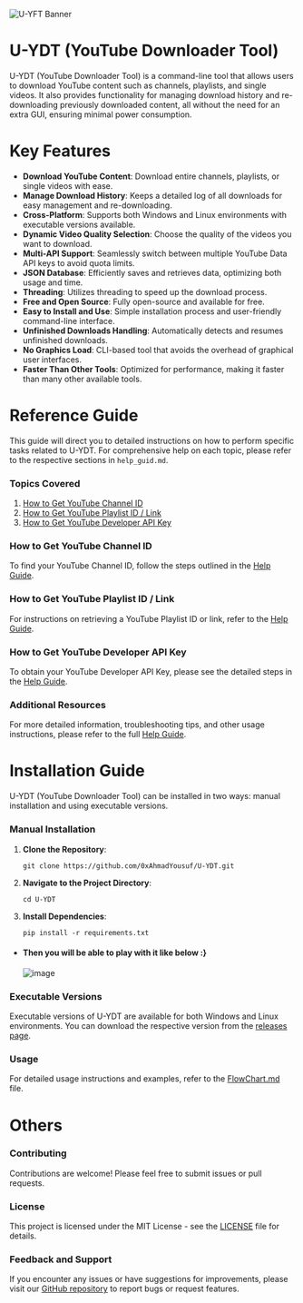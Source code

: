 ![U-YFT Banner](https://github.com/0xAhmadYousuf/U-YDT/assets/139548576/60224717-966f-4e00-9ddb-358327f6879b)

# U-YDT (YouTube Downloader Tool)

U-YDT (YouTube Downloader Tool) is a command-line tool that allows users to download YouTube content such as channels, playlists, and single videos. It also provides functionality for managing download history and re-downloading previously downloaded content, all without the need for an extra GUI, ensuring minimal power consumption.

# Key Features

- **Download YouTube Content**: Download entire channels, playlists, or single videos with ease.
- **Manage Download History**: Keeps a detailed log of all downloads for easy management and re-downloading.
- **Cross-Platform**: Supports both Windows and Linux environments with executable versions available.
- **Dynamic Video Quality Selection**: Choose the quality of the videos you want to download.
- **Multi-API Support**: Seamlessly switch between multiple YouTube Data API keys to avoid quota limits.
- **JSON Database**: Efficiently saves and retrieves data, optimizing both usage and time.
- **Threading**: Utilizes threading to speed up the download process.
- **Free and Open Source**: Fully open-source and available for free.
- **Easy to Install and Use**: Simple installation process and user-friendly command-line interface.
- **Unfinished Downloads Handling**: Automatically detects and resumes unfinished downloads.
- **No Graphics Load**: CLI-based tool that avoids the overhead of graphical user interfaces.
- **Faster Than Other Tools**: Optimized for performance, making it faster than many other available tools.


# Reference Guide

This guide will direct you to detailed instructions on how to perform specific tasks related to U-YDT. For comprehensive help on each topic, please refer to the respective sections in `help_guid.md`.

### Topics Covered

1. [How to Get YouTube Channel ID](#how-to-get-youtube-channel-id)
2. [How to Get YouTube Playlist ID / Link](#how-to-get-youtube-playlist-id--link)
3. [How to Get YouTube Developer API Key](#how-to-get-youtube-developer-api-key)

### How to Get YouTube Channel ID

To find your YouTube Channel ID, follow the steps outlined in the [Help Guide](help_guid.md#how-to-get-youtube-channel-id).

### How to Get YouTube Playlist ID / Link

For instructions on retrieving a YouTube Playlist ID or link, refer to the [Help Guide](help_guid.md#how-to-get-youtube-playlist-id--link).

### How to Get YouTube Developer API Key

To obtain your YouTube Developer API Key, please see the detailed steps in the [Help Guide](help_guid.md#how-to-get-youtube-developer-api-key).

### Additional Resources

For more detailed information, troubleshooting tips, and other usage instructions, please refer to the full [Help Guide](help_guid.md).



# Installation Guide

U-YDT (YouTube Downloader Tool) can be installed in two ways: manual installation and using executable versions.

### Manual Installation

1. **Clone the Repository**: 
   ```
   git clone https://github.com/0xAhmadYousuf/U-YDT.git
   ```

2. **Navigate to the Project Directory**:
   ```
   cd U-YDT
   ```

3. **Install Dependencies**:
   ```
   pip install -r requirements.txt
   ```
- #### Then you will be able to play with it like below :}
  ![image](https://github.com/0xAhmadYousuf/U-YDT/assets/139548576/84ebb29c-fdd4-49b7-ae09-ef15e03d2e78)


### Executable Versions

Executable versions of U-YDT are available for both Windows and Linux environments. You can download the respective version from the [releases page](https://github.com/0xAhmadYousuf/U-YDT/releases).

### Usage

For detailed usage instructions and examples, refer to the [FlowChart.md](FlowChart.md) file.


# Others

### Contributing

Contributions are welcome! Please feel free to submit issues or pull requests.

### License

This project is licensed under the MIT License - see the [LICENSE](LICENSE) file for details.

### Feedback and Support

If you encounter any issues or have suggestions for improvements, please visit our [GitHub repository](https://github.com/0xAhmadYousuf/U-YDT) to report bugs or request features.

